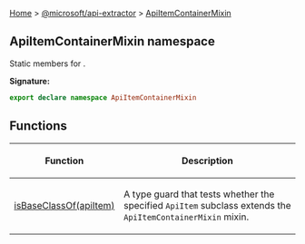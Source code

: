 [Home](./index) &gt; [@microsoft/api-extractor](./api-extractor.md) &gt; [ApiItemContainerMixin](./api-extractor.apiitemcontainermixin.md)

## ApiItemContainerMixin namespace

Static members for .

<b>Signature:</b>

```typescript
export declare namespace ApiItemContainerMixin 
```

## Functions

|  <p>Function</p> | <p>Description</p> |
|  --- | --- |
|  <p>[isBaseClassOf(apiItem)](./api-extractor.apiitemcontainermixin.isbaseclassof.md)</p> | <p>A type guard that tests whether the specified `ApiItem` subclass extends the `ApiItemContainerMixin` mixin.</p> |

